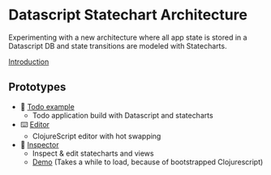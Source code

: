 # Datascript Statechart Architecture

Experimenting with a new architecture where all app state is stored in a Datascript DB 
and state transitions are modeled 
with Statecharts.

[Introduction](https://twitter.com/paulsonnentag/status/1525398759949185025)

## Prototypes 

- 📄 [Todo example](prototypes/todo-example)
  - Todo application build with Datascript and statecharts
- ⌨️ [Editor](prototypes/editor)
  - ClojureScript editor with hot swapping
- 🧐 [Inspector](prototypes/inspector) 
  - Inspect & edit statecharts and views
  - [Demo](http://datascript-statechart-app.surge.sh/) (Takes a while to load, because of bootstrapped Clojurescript)
